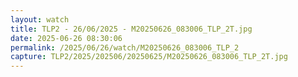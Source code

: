 ```yaml
---
layout: watch
title: TLP2 - 26/06/2025 - M20250626_083006_TLP_2T.jpg
date: 2025-06-26 08:30:06
permalink: /2025/06/26/watch/M20250626_083006_TLP_2
capture: TLP2/2025/202506/20250625/M20250626_083006_TLP_2T.jpg
---
```

